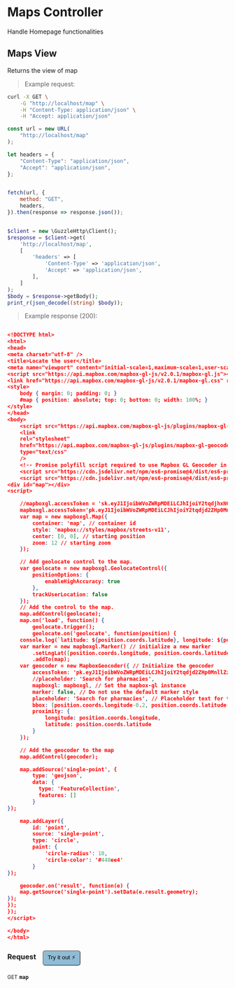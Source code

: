# Maps Controller

Handle Homepage functionalities

## Maps View


Returns the view of map

> Example request:

```bash
curl -X GET \
    -G "http://localhost/map" \
    -H "Content-Type: application/json" \
    -H "Accept: application/json"
```

```javascript
const url = new URL(
    "http://localhost/map"
);

let headers = {
    "Content-Type": "application/json",
    "Accept": "application/json",
};


fetch(url, {
    method: "GET",
    headers,
}).then(response => response.json());
```

```php

$client = new \GuzzleHttp\Client();
$response = $client->get(
    'http://localhost/map',
    [
        'headers' => [
            'Content-Type' => 'application/json',
            'Accept' => 'application/json',
        ],
    ]
);
$body = $response->getBody();
print_r(json_decode((string) $body));
```


> Example response (200):

```json

<!DOCTYPE html>
<html>
<head>
<meta charset="utf-8" />
<title>Locate the user</title>
<meta name="viewport" content="initial-scale=1,maximum-scale=1,user-scalable=no" />
<script src="https://api.mapbox.com/mapbox-gl-js/v2.0.1/mapbox-gl.js"></script>
<link href="https://api.mapbox.com/mapbox-gl-js/v2.0.1/mapbox-gl.css" rel="stylesheet" />
<style>
	body { margin: 0; padding: 0; }
	#map { position: absolute; top: 0; bottom: 0; width: 100%; }
</style>
</head>
<body>
    <script src="https://api.mapbox.com/mapbox-gl-js/plugins/mapbox-gl-geocoder/v4.5.1/mapbox-gl-geocoder.min.js"></script>
    <link
    rel="stylesheet"
    href="https://api.mapbox.com/mapbox-gl-js/plugins/mapbox-gl-geocoder/v4.5.1/mapbox-gl-geocoder.css"
    type="text/css"
    />
    <!-- Promise polyfill script required to use Mapbox GL Geocoder in IE 11 -->
    <script src="https://cdn.jsdelivr.net/npm/es6-promise@4/dist/es6-promise.min.js"></script>
    <script src="https://cdn.jsdelivr.net/npm/es6-promise@4/dist/es6-promise.auto.min.js"></script>
<div id="map"></div>
<script>

	//mapboxgl.accessToken = 'sk.eyJ1IjoibWVoZWRpMDEiLCJhIjoiY2tqdjhxNG04MDZpNDJ3b2FpYXE2YmxqaiJ9.CfzO5t8rZd-w_NoOCSSswQ';
	mapboxgl.accessToken='pk.eyJ1IjoibWVoZWRpMDEiLCJhIjoiY2tqdjd2ZHp0MnllZzJ5cW5ndjlrMjhnbSJ9.2-45lm_cXiPkhoD48g-Kxg';
	var map = new mapboxgl.Map({
		container: 'map', // container id
		style: 'mapbox://styles/mapbox/streets-v11',
		center: [0, 0], // starting position
		zoom: 12 // starting zoom
	});

	// Add geolocate control to the map.
	var geolocate = new mapboxgl.GeolocateControl({
		positionOptions: {
			enableHighAccuracy: true
		},
		trackUserLocation: false
	});
	// Add the control to the map.
	map.addControl(geolocate);
	map.on('load', function() {
		geolocate.trigger();
		geolocate.on('geolocate', function(position) {
  	console.log(`latitude: ${position.coords.latitude}, longitude: ${position.coords.longitude}`);
  	var marker = new mapboxgl.Marker() // initialize a new marker
    	.setLngLat([position.coords.longitude, position.coords.latitude]) // Marker [lng, lat] coordinates
    	.addTo(map);
    var geocoder = new MapboxGeocoder({ // Initialize the geocoder
    	accessToken: 'pk.eyJ1IjoibWVoZWRpMDEiLCJhIjoiY2tqdjd2ZHp0MnllZzJ5cW5ndjlrMjhnbSJ9.2-45lm_cXiPkhoD48g-Kxg', // Set the access token
     	//placeholder: 'Search for pharmacies',
    	mapboxgl: mapboxgl, // Set the mapbox-gl instance
    	marker: false, // Do not use the default marker style
      	placeholder: 'Search for pharmacies', // Placeholder text for the search bar
      	bbox: [position.coords.longitude-0.2, position.coords.latitude-0.2, position.coords.longitude+0.2, position.coords.latitude+0.2], // Boundary for Berkeley
      	proximity: {
        	longitude: position.coords.longitude,
        	latitude: position.coords.latitude
      	}
	});

    // Add the geocoder to the map
    map.addControl(geocoder);

    map.addSource('single-point', {
        type: 'geojson',
        data: {
          type: 'FeatureCollection',
          features: []
        }
});

	map.addLayer({
  		id: 'point',
  		source: 'single-point',
  		type: 'circle',
  		paint: {
    		'circle-radius': 10,
    		'circle-color': '#448ee4'
  		}
});

	geocoder.on('result', function(e) {
    map.getSource('single-point').setData(e.result.geometry);
});
});
});
</script>

</body>
</html>

```
<div id="execution-results-GETmap" hidden>
    <blockquote>Received response<span id="execution-response-status-GETmap"></span>:</blockquote>
    <pre class="json"><code id="execution-response-content-GETmap"></code></pre>
</div>
<div id="execution-error-GETmap" hidden>
    <blockquote>Request failed with error:</blockquote>
    <pre><code id="execution-error-message-GETmap"></code></pre>
</div>
<form id="form-GETmap" data-method="GET" data-path="map" data-authed="0" data-hasfiles="0" data-headers='{"Content-Type":"application\/json","Accept":"application\/json"}' onsubmit="event.preventDefault(); executeTryOut('GETmap', this);">
<h3>
    Request&nbsp;&nbsp;&nbsp;
        <button type="button" style="background-color: #8fbcd4; padding: 5px 10px; border-radius: 5px; border-width: thin;" id="btn-tryout-GETmap" onclick="tryItOut('GETmap');">Try it out ⚡</button>
    <button type="button" style="background-color: #c97a7e; padding: 5px 10px; border-radius: 5px; border-width: thin;" id="btn-canceltryout-GETmap" onclick="cancelTryOut('GETmap');" hidden>Cancel</button>&nbsp;&nbsp;
    <button type="submit" style="background-color: #6ac174; padding: 5px 10px; border-radius: 5px; border-width: thin;" id="btn-executetryout-GETmap" hidden>Send Request 💥</button>
    </h3>
<p>
<small class="badge badge-green">GET</small>
 <b><code>map</code></b>
</p>
</form>



